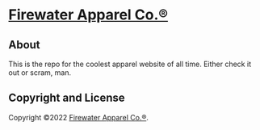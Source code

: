 # [Firewater Apparel Co.®](https://firewaterapparel.co/)

## About

This is the repo for the coolest apparel website of all time. Either check it out or scram, man.

## Copyright and License

Copyright ©2022 [Firewater Apparel Co.®](https://firewaterapparel.co/).
